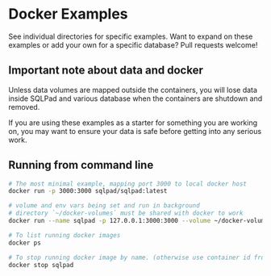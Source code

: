 # Docker Examples

See individual directories for specific examples. Want to expand on these examples or add your own for a specific database? Pull requests welcome!

## Important note about data and docker

Unless data volumes are mapped outside the containers, you will lose data inside SQLPad and various database when the containers are shutdown and removed.

If you are using these examples as a starter for something you are working on, you may want to ensure your data is safe before getting into any serious work.

## Running from command line

```sh
# The most minimal example, mapping port 3000 to local docker host
docker run -p 3000:3000 sqlpad/sqlpad:latest

# volume and env vars being set and run in background
# directory `~/docker-volumes` must be shared with docker to work
docker run --name sqlpad -p 127.0.0.1:3000:3000 --volume ~/docker-volumes/sqlpad-postgres:/var/lib/sqlpad --detach sqlpad/sqlpad:latest

# To list running docker images
docker ps

# To stop running docker image by name. (otherwise use container id from `docker ps`)
docker stop sqlpad
```
